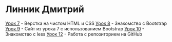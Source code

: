 # Линник Дмитрий

[Урок 7](LinnikDmitry.github.io/lesson_7/ "") - Верстка на чистом HTML и CSS
[Урок 8](LinnikDmitry.github.io/lesson_8/ "") - Знакомство с Bootstrap
[Урок 9](LinnikDmitry.github.io/lesson_9/ "") - Сайт из урока 7 с использованием Bootstrap
[Урок 10](LinnikDmitry.github.io/lesson_10/ "") - Знакомство с less
[Урок 12](LinnikDmitry.github.io/ "") - Работа с репозиторием на GitHub
